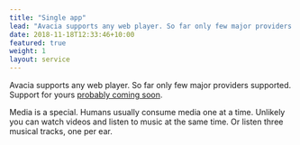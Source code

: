 ```yaml
---
title: "Single app"
lead: "Avacia supports any web player. So far only few major providers supported. Support for yours probably coming soon."
date: 2018-11-18T12:33:46+10:00
featured: true
weight: 1
layout: service
---
```


Avacia supports any web player. So far only few major providers supported. Support for yours [probably coming soon](/new-service/).

Media is a special. Humans usually consume media one at a time. Unlikely you can watch videos and listen to music at the same time. Or listen three musical tracks, one per ear.
